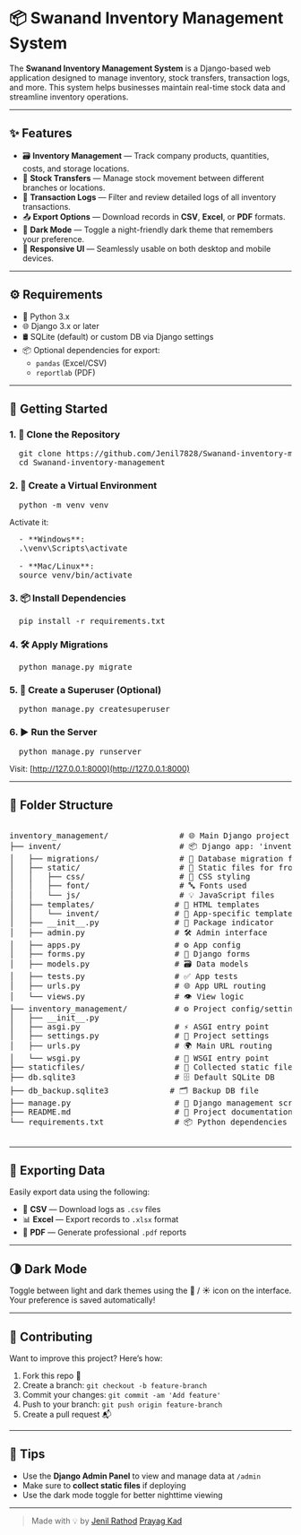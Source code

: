 # 📦 Swanand Inventory Management System

The **Swanand Inventory Management System** is a Django-based web application designed to manage inventory, stock transfers, transaction logs, and more. This system helps businesses maintain real-time stock data and streamline inventory operations.

---

## ✨ Features

- 🗃️ **Inventory Management** — Track company products, quantities, costs, and storage locations.
- 🔁 **Stock Transfers** — Manage stock movement between different branches or locations.
- 🧾 **Transaction Logs** — Filter and review detailed logs of all inventory transactions.
- 📤 **Export Options** — Download records in **CSV**, **Excel**, or **PDF** formats.
- 🌙 **Dark Mode** — Toggle a night-friendly dark theme that remembers your preference.
- 📱 **Responsive UI** — Seamlessly usable on both desktop and mobile devices.

---

## ⚙️ Requirements

- 🐍 Python 3.x
- 🌐 Django 3.x or later
- 🛢️ SQLite (default) or custom DB via Django settings
- 📦 Optional dependencies for export:
  - `pandas` (Excel/CSV)
  - `reportlab` (PDF)

---

## 🚀 Getting Started

### 1. 🔁 Clone the Repository

<pre>
  git clone https://github.com/Jenil7828/Swanand-inventory-management.git
  cd Swanand-inventory-management
</pre>
### 2. 🐍 Create a Virtual Environment
<pre>
  python -m venv venv
</pre>


Activate it:
<pre>
  - **Windows**:
  .\venv\Scripts\activate
  
  - **Mac/Linux**:
  source venv/bin/activate
</pre>

  

### 3. 📦 Install Dependencies
<pre>
  pip install -r requirements.txt
</pre>

### 4. 🛠️ Apply Migrations

<pre>
  python manage.py migrate
</pre> 

### 5. 🔐 Create a Superuser (Optional)

<pre>
  python manage.py createsuperuser
</pre>

### 6. ▶️ Run the Server

<pre>
  python manage.py runserver
</pre>

Visit: [http://127.0.0.1:8000](http://127.0.0.1:8000)

---

## 📁 Folder Structure
<pre lang="markdown"> 
inventory_management/               # 🌐 Main Django project directory
├── invent/                         # 📦 Django app: 'invent'
│   ├── migrations/                 # 🔄 Database migration files
│   ├── static/                     # 🎨 Static files for frontend
│   │   ├── css/                    # 🎨 CSS styling
│   │   ├── font/                   # 🔤 Fonts used
│   │   └── js/                     # 💡 JavaScript files
│   ├── templates/                 # 🧾 HTML templates
│   │   └── invent/                # 📁 App-specific templates
│   ├── __init__.py                # 📍 Package indicator
│   ├── admin.py                   # 🛠️ Admin interface
│   ├── apps.py                    # ⚙️ App config
│   ├── forms.py                   # 📝 Django forms
│   ├── models.py                  # 🗃️ Data models
│   ├── tests.py                   # ✅ App tests
│   ├── urls.py                    # 🌐 App URL routing
│   └── views.py                   # 👁️ View logic
├── inventory_management/          # ⚙️ Project config/settings
│   ├── __init__.py
│   ├── asgi.py                    # ⚡ ASGI entry point
│   ├── settings.py                # 🔧 Project settings
│   ├── urls.py                    # 🌍 Main URL routing
│   └── wsgi.py                    # 🔌 WSGI entry point
├── staticfiles/                   # 📁 Collected static files (via collectstatic)
├── db.sqlite3                     # 🗄️ Default SQLite DB
├── db_backup.sqlite3             # 🗂️ Backup DB file
├── manage.py                      # 🧰 Django management script
├── README.md                      # 📖 Project documentation
└── requirements.txt               # 📦 Python dependencies
 </pre>
---

## 🧾 Exporting Data

Easily export data using the following:

- 📄 **CSV** — Download logs as `.csv` files
- 📊 **Excel** — Export records to `.xlsx` format
- 📕 **PDF** — Generate professional `.pdf` reports

---

## 🌗 Dark Mode

Toggle between light and dark themes using the 🌙 / ☀️ icon on the interface. Your preference is saved automatically!

---

## 🤝 Contributing

Want to improve this project? Here’s how:

1. Fork this repo 🍴
2. Create a branch: `git checkout -b feature-branch`
3. Commit your changes: `git commit -am 'Add feature'`
4. Push to your branch: `git push origin feature-branch`
5. Create a pull request 📬

---

## 🧠 Tips

- Use the **Django Admin Panel** to view and manage data at `/admin`
- Make sure to **collect static files** if deploying
- Use the dark mode toggle for better nighttime viewing

---



> Made with 💡 by [Jenil Rathod](https://github.com/Jenil7828) [Prayag Kad](https://github.com/PrayagKad)
